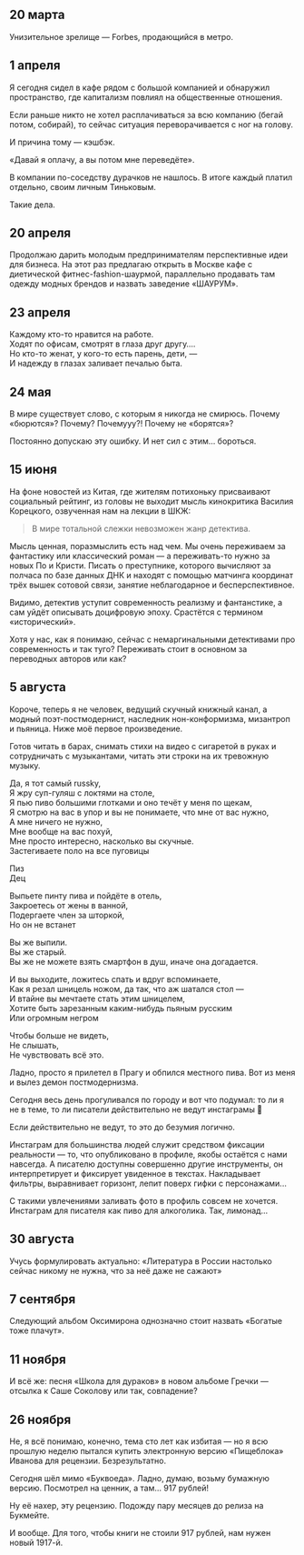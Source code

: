 
## 20 марта
Унизительное зрелище — Forbes, продающийся в метро.

## 1 апреля
Я сегодня сидел в кафе рядом с большой компанией и обнаружил пространство, где капитализм повлиял на общественные отношения.

Если раньше никто не хотел расплачиваться за всю компанию (бегай потом, собирай), то сейчас ситуация переворачивается с ног на голову.

И причина тому — кэшбэк. 

«Давай я оплачу, а вы потом мне переведёте».

В компании по-соседству дурачков не нашлось. В итоге каждый платил отдельно, своим личным Тиньковым.

Такие дела.

## 20 апреля
Продолжаю дарить молодым предпринимателям перспективные идеи для бизнеса. На этот раз предлагаю открыть в Москве кафе с диетической фитнес-fashion-шаурмой, параллельно продавать там одежду модных брендов и назвать заведение «ШАУРУМ».

## 23 апреля
Каждому кто-то нравится на работе.  
Ходят по офисам, смотрят в глаза друг другу….  
Но кто-то женат, у кого-то есть парень, дети, —  
И надежду в глазах заливает печалью быта.

## 24 мая
В мире существует слово, с которым я никогда не смирюсь. Почему «бюрются»? Почему? Почемууу?! Почему не «борятся»?

Постоянно допускаю эту ошибку. И нет сил с этим…  бороться.

## 15 июня
На фоне новостей из Китая, где жителям потихоньку присваивают социальный рейтинг, из головы не выходит мысль кинокритика Василия Корецкого, озвученная нам на лекции в ШКЖ:

> В мире тотальной слежки невозможен жанр детектива.

Мысль ценная, поразмыслить есть над чем. Мы очень переживаем за фантастику или классический роман — а переживать-то нужно за новых По и Кристи. Писать о преступнике, которого вычисляют за полчаса по базе данных ДНК и находят с помощью матчинга координат трёх вышек сотовой связи, занятие неблагодарное и бесперспективное.

Видимо, детектив уступит современность реализму и фантанстике, а сам уйдёт описывать доцифровую эпоху. Срастётся с термином «исторический».

Хотя у нас, как я понимаю, сейчас с немаргинальными детективами про современность и так туго? Переживать стоит в основном за переводных авторов или как?

## 5 августа
Короче, теперь я не человек, ведущий скучный книжный канал, а модный поэт-постмодернист, наследник нон-конформизма, мизантроп и пьяница. Ниже моё первое произведение.

Готов читать в барах, снимать стихи на видео с сигаретой в руках и сотрудничать с музыкантами, читать эти строки на их тревожную музыку.

Да, я тот самый russky,  
Я жру суп-гуляш с локтями на столе,  
Я пью пиво большими глотками и оно течёт у меня по щекам,  
Я смотрю на вас в упор и вы не понимаете, что мне от вас нужно,  
А мне ничего не нужно,  
Мне вообще на вас похуй,  
Мне просто интересно, насколько вы скучные.  
Застегиваете поло на все пуговицы
  
Пиз  
Дец  

Выпьете пинту пива и пойдёте в отель,  
Закроетесь от жены в ванной,  
Подергаете член за шторкой,  
Но он не встанет  
  
Вы же выпили.  
Вы же старый.  
Вы же не можете взять смартфон в душ, иначе она догадается.  
  
И вы выходите, ложитесь спать и вдруг вспоминаете,  
Как я резал шницель ножом, да так, что аж шатался стол —  
И втайне вы мечтаете стать этим шницелем,  
Хотите быть зарезанным каким-нибудь пьяным русским  
Или огромным негром  
  
Чтобы больше не видеть,  
Не слышать,  
Не чувствовать всё это.  

Ладно, просто я прилетел в Прагу и обпился местного пива. Вот из меня и вылез демон постмодернизма.

Сегодня весь день прогуливался по городу и вот что подумал: то ли я не в теме, то ли писатели действительно не ведут инстаграмы 🤔

Если действительно не ведут, то это до безумия логично.

Инстаграм для большинства людей служит средством фиксации реальности — то, что опубликовано в профиле, якобы остаётся с нами навсегда. А писателю доступны совершенно другие инструменты, он интерпретирует и фиксирует увиденное в текстах. Накладывает фильтры, выравнивает горизонт, лепит поверх гифки с персонажами...

С такими увлечениями заливать фото в профиль совсем не хочется. Инстаграм для писателя как пиво для алкоголика. Так, лимонад...

## 30 августа
Учусь формулировать актуально: «Литература в России настолько сейчас никому не нужна, что за неё даже не сажают»

## 7 сентября
Следующий альбом Оксимирона однозначно стоит назвать «Богатые тоже плачут».

## 11 ноября
И всё же: песня «Школа для дураков» в новом альбоме Гречки — отсылка к Саше Соколову или так, совпадение?

## 26 ноября
Не, я всё понимаю, конечно, тема сто лет как избитая — но я всю прошлую неделю пытался купить электронную версию «Пищеблока» Иванова для рецензии. Безрезультатно. 

Сегодня шёл мимо «Буквоеда». Ладно, думаю, возьму бумажную версию. Посмотрел на ценник, а там… 917 рублей!

Ну её нахер, эту рецензию. Подожду пару месяцев до релиза на Букмейте.

И вообще. ​​Для того, чтобы книги не стоили 917 рублей, нам нужен новый 1917-й.